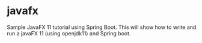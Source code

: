 # javafx
Sample JavaFX 11 tutorial using Spring Boot.
This will show how to write and run a javaFX 11 (using openjdk11) and Spring boot.
